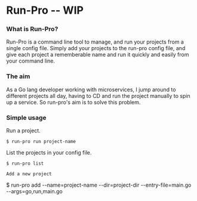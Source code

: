 # Run-Pro -- **WIP**

### What is Run-Pro?

Run-Pro is a command line tool to manage, and run your projects from a single config file. Simply add your projects to the run-pro config file, and give each project a rememberable name and run it quickly and easily from your command line.

### The aim

As a Go lang developer working with microservices, I jump around to different projects all day, having to CD and run the project manually to spin up a service. So run-pro's aim is to solve this problem.

### Simple usage

Run a project.

```
$ run-pro run project-name
```
List the projects in your config file.

```
$ run-pro list

Add a new project

```
$ run-pro add --name=project-name --dir=project-dir --entry-file=main.go --args=go,run,main.go
```